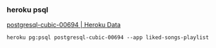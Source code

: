 ###  heroku psql


[postgresql-cubic-00694 | Heroku Data](https://data.heroku.com/datastores/1cf775b1-6773-4a28-b105-974d5adb8a18#administration "postgresql-cubic-00694 | Heroku Data")


 

```
heroku pg:psql postgresql-cubic-00694 --app liked-songs-playlist
```
